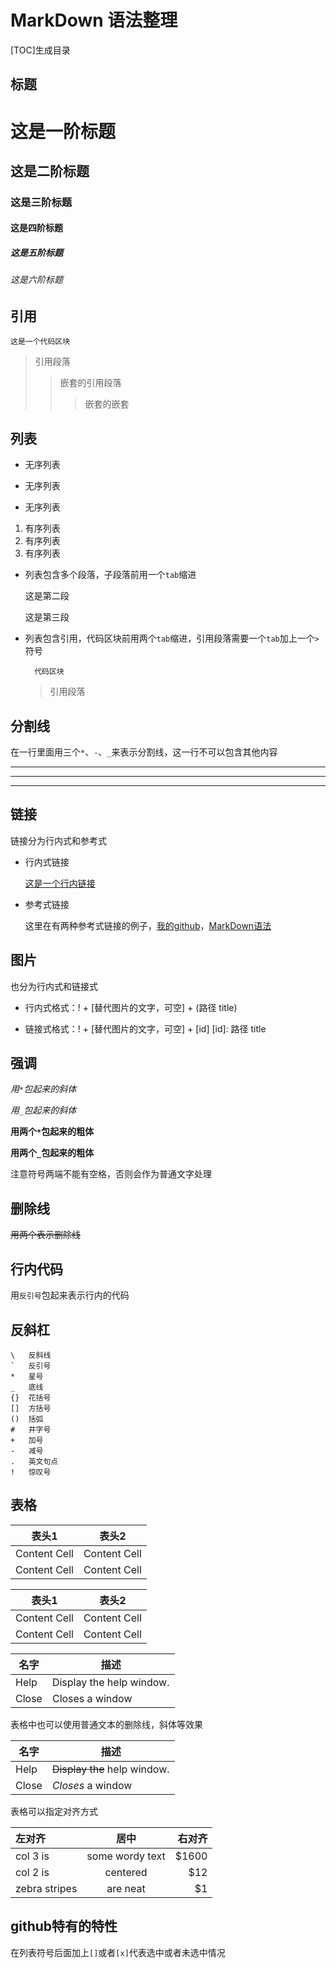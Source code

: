# MarkDown 语法整理

[TOC]生成目录

## 标题

# 这是一阶标题
## 这是二阶标题
### 这是三阶标题
#### 这是四阶标题
##### 这是五阶标题
###### 这是六阶标题

## 引用

	这是一个代码区块
	
> 引用段落
> > 嵌套的引用段落
> > > 嵌套的嵌套
	
## 列表

* 无序列表
+ 无序列表
- 无序列表

1. 有序列表
2. 有序列表
3. 有序列表

- 列表包含多个段落，子段落前用一个`tab`缩进

	这是第二段
	
	这是第三段
	
- 列表包含引用，代码区块前用两个`tab`缩进，引用段落需要一个`tab`加上一个`>`符号

		代码区块
		
	> 引用段落

## 分割线

在一行里面用三个`*`、`-`、`_`来表示分割线，这一行不可以包含其他内容

***

___
 
---

## 链接
链接分为行内式和参考式

- 行内式链接

	[这是一个行内链接](https://github.com/LeeSniper "这里是标题")

- 参考式链接
	
	这里在有两种参考式链接的例子，[我的github][1]，[MarkDown语法][]

	[1]:https://github.com/LeeSniper "这里是标题"
	
	[MarkDown语法]:http://www.cnblogs.com/rossoneri/p/4446440.html

## 图片

也分为行内式和链接式

- 行内式格式：! + [替代图片的文字，可空] + (路径 title)

- 链接式格式：! + [替代图片的文字，可空] + [id]
                      [id]: 路径 title

## 强调

*用`*`包起来的斜体*

_用`_`包起来的斜体_

**用两个`*`包起来的粗体**

__用两个`_`包起来的粗体__

注意符号两端不能有空格，否则会作为普通文字处理

## 删除线

~~用两个表示删除线~~

## 行内代码

用`反引号`包起来表示行内的代码


## 反斜杠

	\   反斜线
	`   反引号
	*   星号
	_   底线
	{}  花括号
	[]  方括号
	()  括弧
	#   井字号
	+   加号
	-   减号
	.   英文句点
	!   惊叹号
	
## 表格

表头1  | 表头2
------------- | -------------
Content Cell  | Content Cell
Content Cell  | Content Cell

| 表头1  | 表头2|
| ------------- | ------------- |
| Content Cell  | Content Cell  |
| Content Cell  | Content Cell  |

| 名字 | 描述          |
| ------------- | ----------- |
| Help      | Display the help window.|
| Close     | Closes a window     |

表格中也可以使用普通文本的删除线，斜体等效果

| 名字 | 描述          |
| ------------- | ----------- |
| Help      | ~~Display the~~ help window.|
| Close     | _Closes_ a window     |

表格可以指定对齐方式

| 左对齐 | 居中  | 右对齐 |
| :------------ |:---------------:| -----:|
| col 3 is      | some wordy text | $1600 |
| col 2 is      | centered        |   $12 |
| zebra stripes | are neat        |    $1 |


## github特有的特性

在列表符号后面加上`[]`或者`[x]`代表选中或者未选中情况

